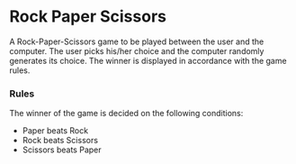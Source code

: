 # Rock Paper Scissors

A Rock-Paper-Scissors game to be played between the user and the computer. The user picks his/her choice and the computer randomly generates its choice. The winner is displayed in accordance with the game rules.

### Rules

The winner of the game is decided on the following conditions:

- Paper beats Rock
- Rock beats Scissors
- Scissors beats Paper



